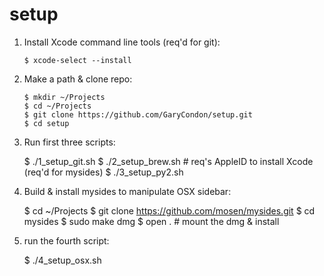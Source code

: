 # setup

1) Install Xcode command line tools (req'd for git):

	```$ xcode-select --install```

2) Make a path & clone repo:

	```
	$ mkdir ~/Projects
	$ cd ~/Projects
	$ git clone https://github.com/GaryCondon/setup.git
	$ cd setup
	```

3) Run first three scripts:

    $ ./1_setup_git.sh
    $ ./2_setup_brew.sh # req's AppleID to install Xcode (req'd for mysides)
    $ ./3_setup_py2.sh

4) Build & install mysides to manipulate OSX sidebar:

    $ cd ~/Projects
    $ git clone https://github.com/mosen/mysides.git
    $ cd mysides
    $ sudo make dmg
    $ open . # mount the dmg & install

5) run the fourth script:

    $ ./4_setup_osx.sh
